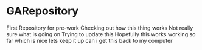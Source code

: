 # GARepository
First Repository for pre-work
Checking out how this thing works
Not really sure what is going on
Trying to update this
Hopefully this works
working so far which is nice
lets keep it up
can i get this back to my computer
